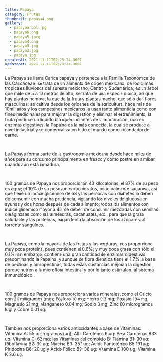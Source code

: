 ```yaml
---
title: Papaya
category: Frutas
thumbnail: papaya4.png
gallery:
  - papayaarbol.jpg
  - papaya6.png
  - papaya5.jpeg
  - papaya4.png
  - papaya3.jpg
  - papaya2.jpg
  - papaya.jpg
createdAt: 2021-11-11T02:23:24.300Z
updatedAt: 2021-11-11T02:23:24.308Z
---
```

La Papaya se llama Carica papaya y pertenece a la Familia Taxonómica de las Caricaceae; se trata de un alimento de origen mexicano, de los climas tropicales lluviosos del sureste mexicano, Centro y Sudamérica; es un árbol que mide de 5 a 10 metros de alto; se trata de una especie dióica; así que hay plantas hembra, la que da la fruta y plantas macho, que sólo dan flores masculinas; se cultiva desde los orígenes de la agricultura, hace más de 10mil años y los campesinos mexicanos la usan tanto alimenticia como con fines medicinales para mejorar la digestión y eliminar el estreñimiento; la fruta produce un líquido blanquecino antes de la maduración, rico en enzimas digestivas, la Papaína es la más conocida, la cual se produce a nivel industrial y se comercializa en todo el mundo como ablandador de carne.

<br/>

La Papaya forma parte de la gastronomía mexicana desde hace miles de años para su consumo principalmente en fresco y como postre en almíbar cuando aún está inmadura.

<br/>

100 gramos de Papaya nos proporcionan 43 kilocalorias; el 87% de su peso es agua; el 10% de su pesoson carbohidratos, principalmente sacarosa, así que tiene un indice glicémico de 58 y las personas con diabetes la deben de consumir con mucha prudencia, vigilando los niveles de glucosa en ayunas y dos horas después de cada alimento; todos los alimentos con índice glicémico mayor a 40, se deben de consumir mezcladas con semillas oleaginosas como las almendras, cacahuates, etc., para que la grasa saludable y las proteínas, hagan lenta la absorción de los azúcares. al torrente sanguíneo.

<br/>

La Papaya, como la mayoría de las frutas y las verduras, nos proporciona muy poca proteína, pues contienen el 0.6%; y muy poca grasa con sólo el 0.1%; sin embargo, contiene una gran cantidad de enzimas digestivas, predominando la Papaina, y aunque de fibra dietética tiene el 1.7%. a base de pectinas y amilopectinas, todas estas sustancias mejoran la digestión porque nutren a la microflora intestinal y por lo tanto estimulan. al sistema inmunológico.

<br/>

100 gramos de Papaya nos proporciona varios minerales, como el Calcio con 20 miligramos (mg); Fósforo 10 mg; Hierro 0.3 mg; Potasio 194 mg; Magnesio 21 mg; Manganeso 0.04 mg; Sodio 3 mg; Zinc 80 microgramos lugl y Cobre 0.01 ug.

<br/>

También nos proporciona varios antioxidantes a base de Vitaminas: Vitamina A: 55 microgramos (ug); Alfa Carotenos 6 ug: Beta Carotenos 833 ug; Vitamina C: 62 mg; las Vitaminas del complejo B: Tiamina B1: 30 ug: Riboflavina B2: 30 ug; Niacina B3: 357 ug; Ácido Pantoténico B5 191 ug; Piridoxina B6: 20 ug y Ácido Fólico B9: 38 ug: Vitamina E 300 ug; Vitamina K 2.6 ug.